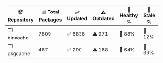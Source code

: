 | 📦 Repository | 📊 Total Packages | ✅ Updated | ⚠️ Outdated | 💚 Healthy % | 🔴 Stale % |
|---------------|-------------------|------------|-------------|-------------|------------|
| 🗂️ bincache | 7809 | ✅ 6838 | ⚠️ 971 | 💚 88% | 🔴 12% |
| 🗂️ pkgcache | 467 | ✅ 299 | ⚠️ 168 | 💚 64% | 🔴 36% |
